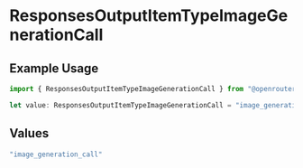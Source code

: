 # ResponsesOutputItemTypeImageGenerationCall

## Example Usage

```typescript
import { ResponsesOutputItemTypeImageGenerationCall } from "@openrouter/sdk/models";

let value: ResponsesOutputItemTypeImageGenerationCall = "image_generation_call";
```

## Values

```typescript
"image_generation_call"
```